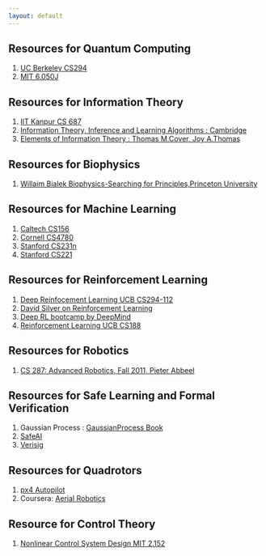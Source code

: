 ```yaml
---
layout: default
---
```


## Resources for Quantum Computing 

1. [UC Berkeley CS294](https://www.youtube.com/watch?v=Z1uoz_8dLH0&list=PL74Rel4IAsETUwZS_Se_P-fSEyEVQwni7)
2. [MIT 6.050J](https://www.youtube.com/playlist?list=PLKBK3QL_ZdN9s4VI-TEV-tv5aqCu4-1mn)


## Resources for Information Theory

1. [IIT Kanpur CS 687](https://www.cse.iitk.ac.in/users/satyadev/a10/a10.html)
2. [Information Theory, Inference and Learning Algorithms  : Cambridge](https://www.youtube.com/watch?v=BCiZc0n6COY&list=PLruBu5BI5n4aFpG32iMbdWoRVAA-Vcso6)
3. [Elements of Information Theory :  Thomas M.Cover, Joy A.Thomas](http://www.cs-114.org/wp-content/uploads/2015/01/Elements_of_Information_Theory_Elements.pdf)


## Resources for Biophysics

1. [Willaim Bialek  Biophysics-Searching for Principles,Princeton University](https://www.princeton.edu/~wbialek/PHY562/WB_biophysics110918.pdf)


## Resources for Machine Learning

1. [Caltech CS156](https://www.youtube.com/playlist?list=PLD63A284B7615313A)
2. [Cornell CS4780](https://www.youtube.com/playlist?list=PLl8OlHZGYOQ7bkVbuRthEsaLr7bONzbXS)
3. [Stanford CS231n](https://www.youtube.com/watch?v=vT1JzLTH4G4&list=PLC1qU-LWwrF64f4QKQT-Vg5Wr4qEE1Zxk)
4. [Stanford CS221](https://web.stanford.edu/class/cs221/)


## Resources for Reinforcement Learning

1. [Deep Reinfocement Learning UCB CS294-112](http://rll.berkeley.edu/deeprlcourse/)
2. [David Silver on Reinforcement Learning](https://www.youtube.com/playlist?list=PLqYmG7hTraZDM-OYHWgPebj2MfCFzFObQ)
3. [Deep RL bootcamp by DeepMind](https://sites.google.com/view/deep-rl-bootcamp/lecturess)
4. [Reinforcement Learning UCB CS188](https://www.youtube.com/playlist?list=PLIeooNSdhQE5kRrB71yu5yP9BRCJCSbMt)


## Resources for Robotics

1. [CS 287: Advanced Robotics, Fall 2011, Pieter Abbeel](https://people.eecs.berkeley.edu/~pabbeel/cs287-fa11/)


## Resources for Safe Learning and Formal Verification

1. Gaussian Process : [GaussianProcess Book](http://www.gaussianprocess.org/gpml/chapters/RW.pdf)
2. [SafeAI](http://safeai.ethz.ch/)
3. [Verisig](https://github.com/Verisig/verisig)


## Resources for Quadrotors

1. [px4 Autopilot](http://dev.px4.io/en/)
2. Coursera: [Aerial Robotics](https://www.coursera.org/learn/robotics-flight)



## Resource for Control Theory

1. [Nonlinear Control System Design MIT 2.152](http://web.mit.edu/nsl/www/videos/lectures.html)


